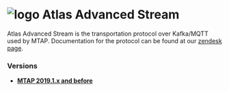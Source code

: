 # ![logo](/Media/branding.png) Atlas Advanced Stream

Atlas Advanced Stream is the transportation protocol over Kafka/MQTT used by MTAP.
Documentation for the protocol can be found at our [zendesk page](https://mclarenappliedtechnologies.zendesk.com/hc/en-us/categories/115000361553-MTAP-McLaren-Telemetry-Analytics-Platform).


### Versions
- [**MTAP 2019.1.x and before**](2019.1/README.md)<br>